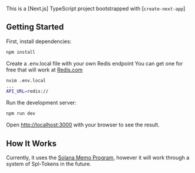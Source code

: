 This is a [Next.js] TypeScript project bootstrapped with [`create-next-app`]

## Getting Started

First, install dependencies:
```bash
npm install
```

Create a .env.local file with your own Redis endpoint
You can get one for free that will work at [Redis.com](https://redis.com)
```bash
nvim .env.local
...
API_URL=redis://
```

Run the development server:
```bash
npm run dev
```

Open [http://localhost:3000](http://localhost:3000) with your browser to see the result.


## How It Works

Currently, it uses the [Solana Memo Program](https://spl.solana.com/memo), however it will work through a system of Spl-Tokens in the future. 
